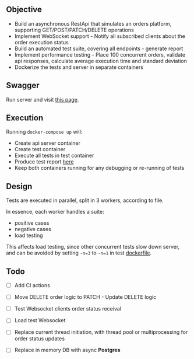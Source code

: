 ## Objective
- Build an asynchronous RestApi that simulates an orders platform, supporting GET/POST/PATCH/DELETE operations
- Implement WebSocket support - Notify all subscribed clients about the order execution status
- Build an automated test suite, covering all endpoints - generate report
- Implement performance testing - Place 100 concurrent orders, validate api responses, calculate average 
  execution time and standard deviation
- Dockerize the tests and server in separate containers


## Swagger
Run server and visit [this page][swagger].


## Execution
Running `docker-compose up` will:
- Create api server container
- Create test container
- Execute all tests in test container
- Produce test report [here][test report]
- Keep both containers running for any debugging or re-running of tests


## Design
Tests are executed in parallel, split in 3 workers, according to file.

In essence, each worker handles a suite:
- positive cases
- negative cases
- load testing  

This affects load testing, since other concurrent tests slow down server, and can be avoided by setting 
`-n=3` to `-n=1` in test [dockerfile][test dockerfile].


## Todo
- [ ] Add CI actions
- [ ] Move DELETE order logic to PATCH - Update DELETE logic
- [ ] Test Websocket clients order status receival
- [ ] Load test Websocket
- [ ] Replace current thread initiation, with thread pool or multiprocessing for order status updates
- [ ] Replace in memory DB with async **Postgres**


[swagger]: http://0.0.0.0:80/docs
[test report]: test/test_reports/report.htm
[test dockerfile]: test/Dockerfile
